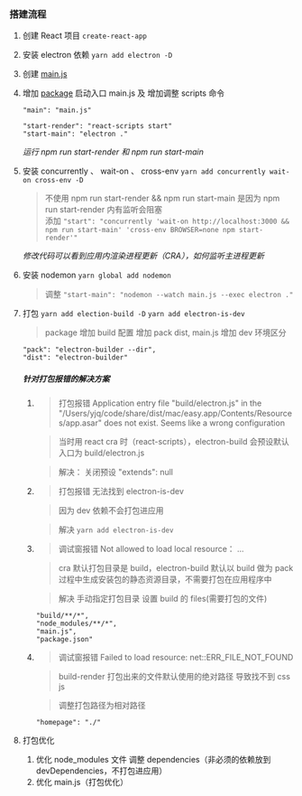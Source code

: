 ### 搭建流程

1. 创建 React 项目 `create-react-app`
2. 安装 electron 依赖 `yarn add electron -D`
3. 创建 [main.js](./main.js)
4. 增加 [package](./package.json) 启动入口 main.js 及 增加调整 scripts 命令

   ```
   "main": "main.js"

   "start-render": "react-scripts start"
   "start-main": "electron ."
   ```

   _运行 npm run start-render 和 npm run start-main_

5. 安装 concurrently 、 wait-on 、 cross-env `yarn add concurrently wait-on cross-env -D`

   > 不使用 npm run start-render && npm run start-main 是因为 npm run start-render 内有监听会阻塞  
   > 添加 `"start": "concurrently 'wait-on http://localhost:3000 && npm run start-main' 'cross-env BROWSER=none npm start-render'"`

   _修改代码可以看到应用内渲染进程更新（CRA），如何监听主进程更新_

6. 安装 nodemon `yarn global add nodemon`

   > 调整 `"start-main": "nodemon --watch main.js --exec electron ."`

7. 打包 `yarn add election-build -D` `yarn add electron-is-dev`

   > package 增加 build 配置 增加 pack dist, main.js 增加 dev 环境区分

   ```
   "pack": "electron-builder --dir",
   "dist": "electron-builder"
   ```

   ##### 针对打包报错的解决方案

   1. > 打包报错 Application entry file "build/electron.js" in the "/Users/yjq/code/share/dist/mac/easy.app/Contents/Resources/app.asar" does not exist. Seems like a wrong configuration

      > 当时用 react cra 时（react-scripts），electron-build 会预设默认入口为 build/electron.js

      > 解决： 关闭预设 "extends": null

   2. > 打包报错 无法找到 electron-is-dev

      > 因为 dev 依赖不会打包进应用

      > 解决 `yarn add electron-is-dev`

   3. > 调试窗报错 Not allowed to load local resource： ...

      > cra 默认打包目录是 build，electron-build 默认以 build 做为 pack 过程中生成安装包的静态资源目录，不需要打包在应用程序中

      > 解决 手动指定打包目录 设置 build 的 files(需要打包的文件)

      ```
      "build/**/*",
      "node_modules/**/*",
      "main.js",
      "package.json"
      ```

   4. > 调试窗报错 Failed to load resource: net::ERR_FILE_NOT_FOUND

      > build-render 打包出来的文件默认使用的绝对路径 导致找不到 css js

      > 调整打包路径为相对路径

      ```
      "homepage": "./"
      ```

8. 打包优化
   1. 优化 node_modules 文件 调整 dependencies（非必须的依赖放到 devDependencies，不打包进应用）
   2. 优化 main.js（打包优化）
